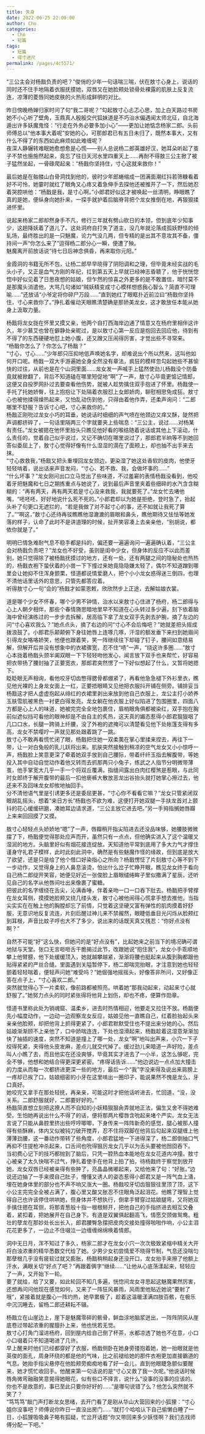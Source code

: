 ```yaml
---
title: 失身
date: 2022-06-25 22:00:00
author: Cho
categories: 
  - Cho
  - 短篇
tags: 
  - 短篇
  - 得寸进尺
permalink: /pages/4c5571/
---
```


“三公主会对杨戬负责的吧？”俊俏的少年一句话喘三喘，伏在敖寸心身上，说话的同时还不住手地隔着衣服抚摸她，双唇又在她脸颊处锁骨处裸露的肌肤上反复流连，凉薄的菱唇同她皮肤的火热形成鲜明的对比。<!-- more -->  

昨日傍晚杨婵归家时问了句“我二哥呢？”勾起敖寸心忐忑心思，加上白天路过书房她不小心听了壁角，玉鼎真人殷殷交代狐妹道是不巧治水偏遇闻太师北征，自北海遁出许多妖魔鬼怪：“行走在外务必要多加小心”——更加让她惦念杨家二郎。头前师傅总以“他本事大着呢”安她的心，可那郎君已有五日未归了，既然本事大，又有什么不得了的东西如此麻烦如此难缠呢？  
夜深人静辗转难眠她愈想愈是心慌——别人总说杨二郎英雄好汉，她耳朵听起了茧子不禁也施施然起来，竟忘了往日天河水里四重天上……再耐不得敖三公主掀了被子猛然坐起，一骨碌爬起来：“杨戬你坚持住，寸心这就来救你！”

最后她是在骷髅山白骨洞找到他的，彼时少年郎蜷缩成一团满面潮红抖若筛糠看着好不可怜，她霎时就红了眼角又心疼又着急伸手去探他还被推开了一下，然后她忍着哭腔哄他：“杨戬是我，是寸心啊。”小郎君好似这才被唤起一丝清明，睁眼瞧了真的是她，便纵身向她扑来，一探手就护着后脑脊背把个龙女推倒在地，再狠狠揉进怀里。

说起来杨家二郎却然身手不凡，修行三年就有劈山砍日的本领，但到底年少知事少，这趟降妖着了道儿了。这处洞府自打失了道主，没几年就沦落成孤妖野怪的倾轧场，最终胜出的是一只魅魔，论力气没几两，但专精的是出其不意攻其不备，僵持间一声“你怎么来了”逗得杨二郎分心一瞬，便遭了殃。  
魅魔离开前放话说“待七日后神念俱昏，再来取你元阳。”

金霞洞的书籍无所不包，让杨二郎早早晓得了阴阳调和之理，但毕竟未经实战的毛头小子，又正是血气方刚的年纪，扛到第五天上早就已经神志昏聩了，他于恍恍惚惚中好似见着了日思夜想的姑娘，但乍然的惊喜之外更多的是不敢置信，暗忖莫不是那魔头消遣他，大骂几句诸如“贼妖精变成寸心模样想惑我心智么？简直不可理喻……”还放话“小爷定将你碎尸万段……”直到她红了眼眶扑近前泣曰“杨戬你坚持住，寸心来救你了。”挣扎着催动天眼瞧清楚确是那娇美龙女，这才敢放任本能从她身上汲取力量。

杨戬将龙女拢在怀里又摸又亲，他两个自打西海岸边通了情意又在杨府里相伴这许久，年少慕艾也曾在僻静处亲昵过，是以敖寸心第一反应是抱回去回应他，待到有不得了的东西硬硬地怼上她小腹，还又蹭又压闹得厉害，才觉出些不寻常来。  
“杨戬你怎么了？你怎么了杨戬？”  
“寸心，寸心……”少年郎只压抑地低声唤她名字，却难说出个所以然来，这叫他如何开口呢。杨戬一双大手游遍她全身全然没有章法，疯狂的模样忽勾起她些不甚愉快的过往，从前也是在个山洞里面……龙女发一声喊手上猛然使劲儿杨戬没个防备竟就被掀翻了，背后不知道磕在哪里短促地“啊”了一声，敖寸心毕竟更惦记情郎，这便又自投罗网扑过去要查看他伤势，就被人趁势擒住双手抱进了怀里。杨戬使一手托了托她娇臀，往上抱抱让下处隔着衣服怼上女郎娇肉，聊慰相思免成狂。敖寸心也被他揉得燥热起来，又怕乱动伤到他，只得由着他作弄，还柔声询问：“二郎哪里不舒服？告诉寸心吧，寸心来救你的。”  
杨戬正刚吮过龙女小巧的耳垂，她说话时细细的声气喷在他颈边又痒又酥，陡然把声调都挤碎了，一句话里隔两三个字就要夹上些喘息：“三公主，说过……对杨某有责任。”龙女被摁在他怀里抬头只瞧见他好看的喉结随着说话或其他上下滚动，什么责任的，觉着自己似乎说过，又记不确切在哪里说过了，那郎君半晌等不到她回答似委屈上了，敖寸心觉得好像有什么湿湿的滴在了面颊上，却也抽不出手来去抹。  
“寸心救救我，”杨戬又把头重埋回龙女颈边，更染湿了她这处香软的皮肉，他使牙轻轻啃着，说出话来声音发闷，“寸心、若不救、我，会做坏事的……”  
“什么坏事？”龙女刚问出口立马觉出了些味道，不过羞窘的表情杨戬没看到，他咬着牙把魅魔和七日之期拣重点与她说了，说到最后声音里夹着些细碎的水汽含含糊糊的：“再有两天，再有两天若是寸心没来救我，我就要死了。”龙女忙去堵他嘴，“呸呸呸，好好地说什么死不死的。”小郎君却以为她是拒绝，登时急了，抬起头补了句更口无遮拦的，“若是我做了对不起寸心的事，还不如就让我死了算了。”“啊这，”敖寸心还待再驳瞧瞧他湿漉漉的眉眼和鼻头，瞧他期待又怯怯等她发落的样子，认命了此时不是讲道理的时候，扯开笑容凑上去亲亲他，“别胡说，都依你就是了。”

明明已情急难耐气息不稳手都是抖的，偏还要一遍遍询问一遍遍确认着，“三公主会对杨戬负责吧？”龙女也不好受，虽则是闺中少女，但身体的反应不以此而差别，她只觉得除了被杨戬抚摸过的地方，还有一处，还有两腿之间的隐秘处也热热的，杨戬衣袍下蛰伏着的小兽一下下撞过来她竟隐隐嫌太轻了，偶尔不知道蹭到哪里会让她抑不住浑身颤栗，怪道都说情爱磨人，把个小小龙女惑得迷三倒四，也理不清他话里话外的意思，只管先都答应着。  
听得敖寸心一句“会的”杨戬才如蒙恩敕，欣欣然步上正途，去解姑娘衣裳。

道是哪个少女不怀春，哪个少男不钟情，治水以来敖寸心住进了杨府，杨二郎得与心上人朝夕相伴，那些个春情旖思暗地里早不知道在心头转过多少遍，刻下依着脑海中曾经演练过的一步步去拆解，居高临下拿了龙女双手先剥去护腕，摘了左边的问“寸心喜欢我么？”她点点头，摘了右边的问“寸心不会后悔吧？”她就差把头摇成拨浪鼓了。小郎君乐颠颠俯下身往她唇上连啄几啄，汗湿的额发垂下来扫到她眉间引得龙女咯咯娇笑，他便也跟着笑，笑一阵继续往下却碰了钉子，腰间如意结易解，但解开后并没有想象中的衣裙骤宽，忍不住“啧”一声，“绕这许多圈……”敖寸心本拢着杨戬头颈半阖双眼一下下轻轻吻他发心，闻言放下双手也来帮忙，好容易把衣带扬了腰封抽了正要宽衣，那郎君突然愣了一下好似想起了什么，又暂将她摁下。  
眨眨眼无声相询，看他咬牙切齿憋得腮骨都绷紧了，再看他急急褪下外衫里衣，瞧见他光裸的上身龙女面上一红，正要捂眼睛又见他把衣服抖开铺在侧旁。铺排妥当杨戬这才把人虚虚抱起从绯红的衣裙里剥出来放到他自己衣服上，龙公主打小娇养玉肤雪肌被黑色一衬更白得发亮。龙女躺在他衣服上好似陷进了包围圈里，四面八方都是心上人的味道，她被完完全全地包裹住，眉梢眼角俱都被染红，双手抱在胸前似遮似挡可看他的眼神却是不由自主的炙热，这天真的媚态惹得小郎君狠狠咽了几口口水，长腿一跨骑上纤腰，没了外袍的遮掩可以清楚看见他下处帐篷支得有多高，龙女不禁嘤咛一声就见那处跟着跳了一跳。  
敖寸心不敢再看慌忙闭了眼，杨戬把住她一双柔荑在掌心里揉来捏去，再往下一带，让一对白兔般的乳儿跃将出来。肌肤突然接触到稍凉的空气龙女又小小惊呼一声，杨戬脸上笑意更深了牵着她双手放到自己腰际，带着纤纤玉指去解腹带，等她投入其中自动自觉动作着他又转而去抓那两只小兔子，练武之人指节分明微带薄茧，他手掌宽大几乎一手一个将双丘覆满，指缝间露出白肉红樱煞是惹眼，与此同时女郎终于解开腹带的最后一扣他亵裤大散放恶龙出谷抬头就打她掌心擦过去，他还来不及回味龙女却攸地抽回手。  
分不清他语气里是引诱更多还是委屈更甚，“寸心你不看看它嘛？”龙女只管紧闭双眼胡乱摇头，想着“来日方长”杨戬也不欲为难，这便打开她双腿一手扶龙首对上颤抖的花心缓缓研磨，凑她耳边请求道，“三公主放它进去吧。”另一手拇指搁她唇瓣上来来回回摸了又摸。

敖寸心轻轻点头娇娇地“嗯”了一声，唇瓣稍开指尖陷进去还没品味够，她腰肢微微摆了下，杨戬便觉得那处应声而开，虽然只有一点点，但他确实进入了这个温暖又湿润的地方。头脑里好似有烟花接连绽放。天知道他平常到底用了多大力气才撑住谨身守礼君子模样，此时此刻此洞中，确然是有些魅魔作怪的缘故，但到底是放大了欲望，还是只是给了他个借口好染指心之所向？杨戬愣怔了片刻敖寸心等不到下一步动作，又觉得身上的人鼻息滚烫，怕出什么岔子忙睁开眼，瞧见龙女终于看向自己杨二郎绽开笑容，她便见好近一张俊脸上眉眼缱绻眸子里似撒满了星辰，还听见自己的名字从他唇间吐出来像裹了蜜糖。  
把彼此的名字缠绕在舌尖，沁满香唾，伴着亲吻一口一口吞下肚去。杨戬把手臂撑在龙女耳侧，摸摸她脸颊又绕几缕头发，敖寸心被他闹得心慌拿手想去推他，当指尖实实在在触上他的胸膛却忘了前情，只觉着这坚硬又富有弹性的肌肉摸着好舒服，无意识地反复流连，片刻后醒过神儿来不禁赧然，眼睫低垂目光闪烁从脸颊红到耳根，声音比蚊子哼也大不了多少，说出来的话既天真又残忍：“你好点没有啊？”

自然不可能“好”这么快，但她问的是“好点没有”，比起她来之前当下的境况确可谓地狱与天堂。张口无言咂咂舌干脆揭过此节，改跟她说“抱住我”，龙女小手乖顺地攀上他臂膀，他下处缓缓顶入，她就越攀越紧，渐渐将腰也挺起来从腹到胸都跟他贴得紧紧的严丝合缝。里面遇到关隘暂停下，杨二郎喘完抬眼，才注意到她也轻轻颤着轻轻喘着，便轻声问她“难受吗？”她倔强地摇摇头，好像答非所问，又好像正答在点子上，“寸心喜欢二郎。”  
突然就觉得心下一片柔软，像前路都被照亮。哄着她“那我动起来，动起来寸心就舒服了。”她努力点头的同时紧张得将他背上划伤，却也不疼，便算作勋章。

怪道书里称此处为销魂窟、温柔乡，进去时热情相迎，他要走又拉住不放。杨戬便先小幅度动作，一边动一边观察龙女反应，姑娘见他一直瞧自己，红着脸抬起头来亲亲他脸颊，却把他背上抓得更紧了，小郎君默默受住也不提出来分她的心。然后姑娘渐渐顾不上亲他了，口中娇喘连连，下处也湿滑起来，杨戬趁着这湿意渐渐加快了抽插的速度，突然不知道是撞上了哪一处，龙女“啊”地叫出声来，小穴一下子绞得死紧，夹得他头皮发麻，差点儿就交代掉了。缓过劲儿来暗道一声好险，差点叫人小瞧了去，而且他实在还没爽够，毕竟其实才进去了一小半，这怎么够呢，完全不够，他想和她结合得更深更紧密。“疼得话告诉……”他边说边一点点加大撞击的力度从而每一次都挤进更深一些的地方，最后一个“我”字没来得及说出来肩膀上一疼却已挨了口，姑娘细密的小牙在这里啃出一圈印子，能说果然不愧是龙么，牙口真好。  
她咬完又拿手在那处轻抚，再亲亲，可能这时才把他话听进去，忙回道，“没，没关系。二郎舒服就好，二郎要好好的。”  
杨戬简直想立刻把这撩人而不自知的小妖精狠狠肏弄就地正法，偏生又舍不得她难受。生怕她再说出什么不得了的话，便将那两片樱唇含吮起来堵个严实。龙女无法言说了只能从鼻腔里挤出些哼哼唧唧，下身传来一阵阵新奇的感觉，腿心被那人撞得有些酥麻，体内又似被钝刀破开搅弄，忍不住将双脚在他背后勾起来双腿缠上他薄薄劲腰，这一番动作带转了些角度，小郎君猛地一下进得深了，杨二郎倒抽口气再抑不住提枪冲杀起来，口舌间也吮得狠厉龙女几乎以为舌头要被他囫囵吞下。  
当初费心记下的技巧都抛到了脑后，只凭一腔热血本能地在龙女花道内冲撞。敖寸心被亲了太久快喘不过气，挣扎着使手在他背上拍了拍，待杨戬终于察觉到放开她，龙女双唇已经被亲得有些肿了，亮晶晶微嘟起来，又给他来了句：“好胀。”边说还边抽了一手来摸自己肚子，懵懂又诱人的姿态惹得小郎君又是一阵气血上涌，埋在她身体里的部分也不声不响又涨大一圈。杨戬咬牙切齿狠狠往里顶了顶，这下小公主完完全全被占满了，腹心里又酸又胀忍不住眼角泛起泪花。他瞧了理智上觉得自己也许该停住哄哄她，但身体并不想执行，倒拿手臂穿过姑娘腿弯，又将她双手擒住摁在耳侧，将那青葱般十指一根根掰开，把他自己的手指挤进去相互交叠着，紧扣着，把她展开在自己身下。有道是双翼俱起翻高飞，情愿交颈做鸳鸯。粗壮的孽龙在那妙处长出长入，郎君腰臀急摆把皮肉交接处撞得啪啪作响，小公主泪花花更多了，一边止不住啜泣一边缠缠绵绵唤着情郎。

洞中无日月，浑不知过了多久，杨家二郎才在龙女小穴一次次极致紧缩中精关大开将白浊浓重的精华悉数交代给了她。少男少女初尝情爱不晓得节制，气息还没喘匀那孽根几乎没有疲软过就又膨胀，杨戬稍稍起身还没开口，龙女抬手来擦了他额上汗水，满眼关切“好点了吧？”再跟着俩字“继续……”让他从心底荡漾起来，轻轻应了一声，又开始下一轮。  
要了就给，给了又要，如此轮回不知几多遍，恍惚间龙女寻思起这魅魔果然厉害，还想再问问他现在感觉如何，又来了一阵狂风暴雨，风雨里他贴近她说“要射了哦”，紧接着就是腹心一阵灼热，她早累极了，趁着这温暖漾满四肢百骸，在极乐中沉沉睡去，留杨二郎还耕耘不辍。

杨戬立在山崖边上，崖下是魅魔零碎的骸骨，鲜血涂地脑浆迸出，一阵阵阴风从崖底卷过带起浓重的腥膻扑上来，他也恍若无觉。  
敖寸心打角门溜进杨府，回到屋内给自己倒了杯茶，水都凉透了她也不在意，小口小口啜着只不知道喝进了几许。  
早上醒来时他们已经都穿好了衣服，杨戬侧卧在她身旁搂抱着她，她一抬眼就是他英俊的面孔，周身环绕的都是他的气味，比之前褪给她的那件衣袍更加直接霸道的气息。她抬手指尖悬停在他脸颊旁痴痴地看了好一会儿，直到他眼睫急颤似要醒来，她才慌忙收回手。他醒来第一句话说的是“寸心又救了我一次呢。”他说话时候唇角微弯融融笑意晃得她眼花，似有些口不择言，说什么“没事的没事的应该的。你也不是故意的，事已至此只要你好好的……”是哪句说错了么？他怎么突然就不笑了？  
“笃笃笃”敲门声打断龙女思绪，去开门看了是刚从华山大营回来的小狐狸：“寸心姐你没事吧？师傅说你昨日一直没出房门……”就打个哈哈认下自己偷懒白睡了一日，小狐狸吸吸鼻子略有狐疑，忙岔开话题“你又带回来多少妖怪啊？我们去找师傅分配一下吧。”

